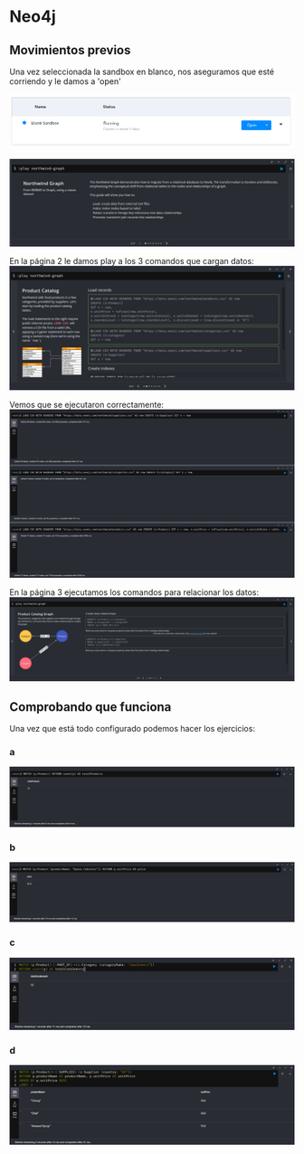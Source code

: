 # Neo4j

## Movimientos previos
Una vez seleccionada la sandbox en blanco, nos aseguramos que esté corriendo y le damos a 'open'

![Alt text](./resources/Pasted%20image%2020240529082108.png)

![Alt text](./resources/Pasted%20image%2020240529082443.png)

En la página 2 le damos play a los 3 comandos que cargan datos:
![Alt text](./resources/Pasted%20image%2020240529082622.png)

Vemos que se ejecutaron correctamente:
![Alt text](./resources/Pasted%20image%2020240529082721.png)

En la página 3 ejecutamos los comandos para relacionar los datos:
![Alt text](./resources/Pasted%20image%2020240529082759.png)

## Comprobando que funciona

Una vez que está todo configurado podemos hacer los ejercicios:

### a
![Alt text](./resources/Pasted%20image%2020240529083418.png)

### b
![Alt text](./resources/Pasted%20image%2020240529083545.png)

### c
![Alt text](./resources/Pasted%20image%2020240529084055.png)

### d
![Alt text](./resources/Pasted%20image%2020240529084151.png)
